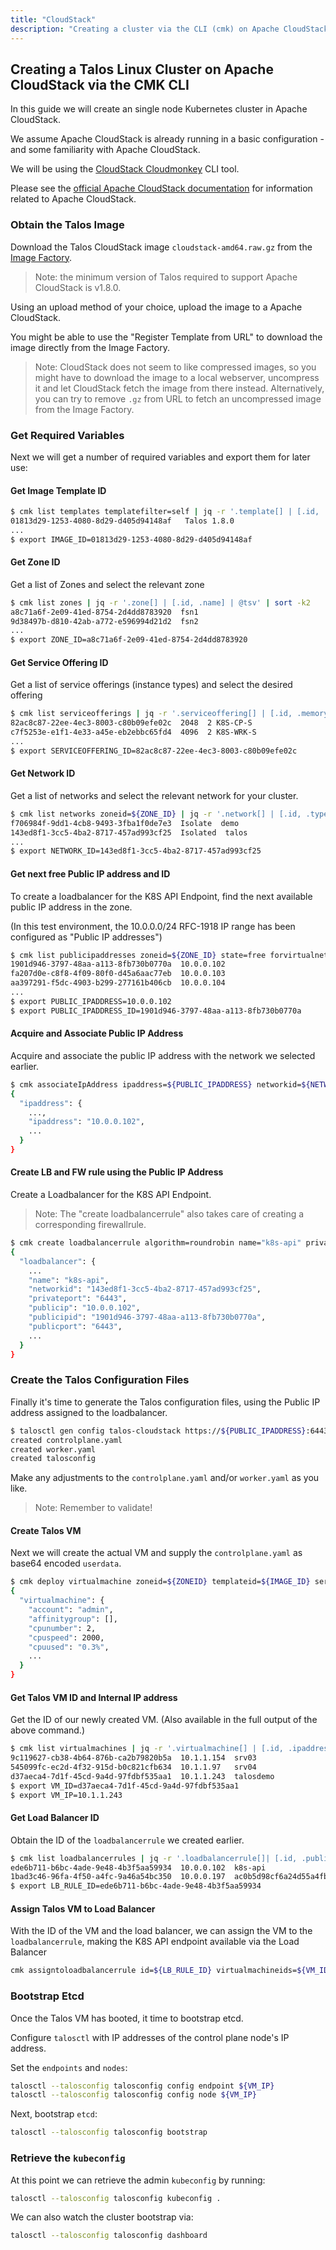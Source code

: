 ```yaml
---
title: "CloudStack"
description: "Creating a cluster via the CLI (cmk) on Apache CloudStack."
---
```


## Creating a Talos Linux Cluster on Apache CloudStack via the CMK CLI

In this guide we will create an single node Kubernetes cluster in Apache CloudStack.

We assume Apache CloudStack is already running in a basic configuration - and some familiarity with Apache CloudStack.

We will be using the [CloudStack Cloudmonkey](https://github.com/apache/cloudstack-cloudmonkey) CLI tool.

Please see the [official Apache CloudStack documentation](https://docs.cloudstack.apache.org/en/latest/) for information related to Apache CloudStack.

### Obtain the Talos Image

Download the Talos CloudStack image `cloudstack-amd64.raw.gz` from the [Image Factory](https://factory.talos.dev).

> Note: the minimum version of Talos required to support Apache CloudStack is v1.8.0.

Using an upload method of your choice, upload the image to a Apache CloudStack.

You might be able to use the "Register Template from URL" to download the image directly from the Image Factory.

> Note: CloudStack does not seem to like compressed images, so you might have to download the image to a local webserver, uncompress it and let CloudStack fetch the image from there instead.
> Alternatively, you can try to remove `.gz` from URL to fetch an uncompressed image from the Image Factory.

### Get Required Variables

Next we will get a number of required variables and export them for later use:

#### Get Image Template ID

```bash
$ cmk list templates templatefilter=self | jq -r '.template[] | [.id, .name] | @tsv' | sort -k2
01813d29-1253-4080-8d29-d405d94148af   Talos 1.8.0
...
$ export IMAGE_ID=01813d29-1253-4080-8d29-d405d94148af
```

#### Get Zone ID

Get a list of Zones and select the relevant zone

```bash
$ cmk list zones | jq -r '.zone[] | [.id, .name] | @tsv' | sort -k2
a8c71a6f-2e09-41ed-8754-2d4dd8783920  fsn1
9d38497b-d810-42ab-a772-e596994d21d2  fsn2
...
$ export ZONE_ID=a8c71a6f-2e09-41ed-8754-2d4dd8783920
```

#### Get Service Offering ID

Get a list of service offerings (instance types) and select the desired offering

```bash
$ cmk list serviceofferings | jq -r '.serviceoffering[] | [.id, .memory, .cpunumber, .name] | @tsv' | sort -k4
82ac8c87-22ee-4ec3-8003-c80b09efe02c  2048  2 K8S-CP-S
c7f5253e-e1f1-4e33-a45e-eb2ebbc65fd4  4096  2 K8S-WRK-S
...
$ export SERVICEOFFERING_ID=82ac8c87-22ee-4ec3-8003-c80b09efe02c
```

#### Get Network ID

Get a list of networks and select the relevant network for your cluster.

```bash
$ cmk list networks zoneid=${ZONE_ID} | jq -r '.network[] | [.id, .type, .name] | @tsv' | sort -k3
f706984f-9dd1-4cb8-9493-3fba1f0de7e3  Isolate  demo
143ed8f1-3cc5-4ba2-8717-457ad993cf25  Isolated  talos
...
$ export NETWORK_ID=143ed8f1-3cc5-4ba2-8717-457ad993cf25
```

#### Get next free Public IP address and ID

To create a loadbalancer for the K8S API Endpoint, find the next available public IP address in the zone.

(In this test environment, the 10.0.0.0/24 RFC-1918 IP range has been configured as "Public IP addresses")

```bash
$ cmk list publicipaddresses zoneid=${ZONE_ID} state=free forvirtualnetwork=true | jq -r '.publicipaddress[] | [.id, .ipaddress] | @tsv' | sort -k2
1901d946-3797-48aa-a113-8fb730b0770a  10.0.0.102
fa207d0e-c8f8-4f09-80f0-d45a6aac77eb  10.0.0.103
aa397291-f5dc-4903-b299-277161b406cb  10.0.0.104
...
$ export PUBLIC_IPADDRESS=10.0.0.102
$ export PUBLIC_IPADDRESS_ID=1901d946-3797-48aa-a113-8fb730b0770a
```

#### Acquire and Associate Public IP Address

Acquire and associate the public IP address with the network we selected earlier.

```bash
$ cmk associateIpAddress ipaddress=${PUBLIC_IPADDRESS} networkid=${NETWORK_ID}
{
  "ipaddress": {
    ...,
    "ipaddress": "10.0.0.102",
    ...
  }
}
```

#### Create LB and FW rule using the Public IP Address

Create a Loadbalancer for the K8S API Endpoint.

> Note: The "create loadbalancerrule" also takes care of creating a corresponding firewallrule.

```bash
$ cmk create loadbalancerrule algorithm=roundrobin name="k8s-api" privateport=6443 publicport=6443 openfirewall=true publicipid=${PUBLIC_IPADDRESS_ID} cidrlist=0.0.0.0/0
{
  "loadbalancer": {
    ...
    "name": "k8s-api",
    "networkid": "143ed8f1-3cc5-4ba2-8717-457ad993cf25",
    "privateport": "6443",
    "publicip": "10.0.0.102",
    "publicipid": "1901d946-3797-48aa-a113-8fb730b0770a",
    "publicport": "6443",
    ...
  }
}
```

### Create the Talos Configuration Files

Finally it's time to generate the Talos configuration files, using the Public IP address assigned to the loadbalancer.

```bash
$ talosctl gen config talos-cloudstack https://${PUBLIC_IPADDRESS}:6443 --with-docs=false --with-examples=false
created controlplane.yaml
created worker.yaml
created talosconfig
```

Make any adjustments to the `controlplane.yaml` and/or `worker.yaml` as you like.

> Note: Remember to validate!

#### Create Talos VM

Next we will create the actual VM and supply the `controlplane.yaml` as base64 encoded `userdata`.

```bash
$ cmk deploy virtualmachine zoneid=${ZONEID} templateid=${IMAGE_ID} serviceofferingid=${SERVICEOFFERING_ID} networkIds=${NETWORK_ID} name=talosdemo  usersdata=$(base64 controlplane.yaml | tr -d '\n')
{
  "virtualmachine": {
    "account": "admin",
    "affinitygroup": [],
    "cpunumber": 2,
    "cpuspeed": 2000,
    "cpuused": "0.3%",
    ...
  }
}
```

#### Get Talos VM ID and Internal IP address

Get the ID of our newly created VM.
(Also available in the full output of the above command.)

```bash
$ cmk list virtualmachines | jq -r '.virtualmachine[] | [.id, .ipaddress, .name]|@tsv' | sort -k3
9c119627-cb38-4b64-876b-ca2b79820b5a  10.1.1.154  srv03
545099fc-ec2d-4f32-915d-b0c821cfb634  10.1.1.97   srv04
d37aeca4-7d1f-45cd-9a4d-97fdbf535aa1  10.1.1.243  talosdemo
$ export VM_ID=d37aeca4-7d1f-45cd-9a4d-97fdbf535aa1
$ export VM_IP=10.1.1.243
```

#### Get Load Balancer ID

Obtain the ID of the `loadbalancerrule` we created earlier.

```bash
$ cmk list loadbalancerrules | jq -r '.loadbalancerrule[]| [.id, .publicip, .name] | @tsv' | sort -k2
ede6b711-b6bc-4ade-9e48-4b3f5aa59934  10.0.0.102  k8s-api
1bad3c46-96fa-4f50-a4fc-9a46a54bc350  10.0.0.197  ac0b5d98cf6a24d55a4fb2f9e240c473-tcp-443
$ export LB_RULE_ID=ede6b711-b6bc-4ade-9e48-4b3f5aa59934
```

#### Assign Talos VM to Load Balancer

With the ID of the VM and the load balancer, we can assign the VM to the `loadbalancerrule`, making the K8S API endpoint available via the Load Balancer

```bash
cmk assigntoloadbalancerrule id=${LB_RULE_ID} virtualmachineids=${VM_ID}
```

### Bootstrap Etcd

Once the Talos VM has booted, it time to bootstrap etcd.

Configure `talosctl` with IP addresses of the control plane node's IP address.

Set the `endpoints` and `nodes`:

```bash
talosctl --talosconfig talosconfig config endpoint ${VM_IP}
talosctl --talosconfig talosconfig config node ${VM_IP}
```

Next, bootstrap `etcd`:

```bash
talosctl --talosconfig talosconfig bootstrap
```

### Retrieve the `kubeconfig`

At this point we can retrieve the admin `kubeconfig` by running:

```bash
talosctl --talosconfig talosconfig kubeconfig .
```

We can also watch the cluster bootstrap via:

```bash
talosctl --talosconfig talosconfig dashboard
```
